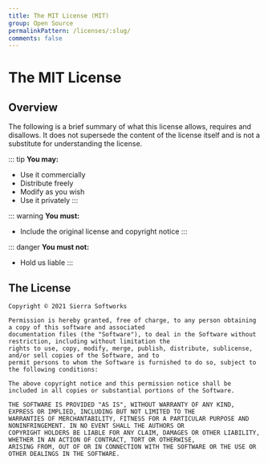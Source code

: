 ```yaml
---
title: The MIT License (MIT)
group: Open Source
permalinkPattern: /licenses/:slug/
comments: false
---
```


# The MIT License

## Overview
The following is a brief summary of what this license allows, requires and disallows. It does not supersede
the content of the license itself and is not a substitute for understanding the license.

::: tip
**You may:**
- Use it commercially
- Distribute freely
- Modify as you wish
- Use it privately
:::

::: warning
**You must:**
- Include the original license and copyright notice
:::

::: danger
**You must not:**
- Hold us liable
:::

<!-- more -->

## The License

```
Copyright © 2021 Sierra Softworks

Permission is hereby granted, free of charge, to any person obtaining a copy of this software and associated
documentation files (the "Software"), to deal in the Software without restriction, including without limitation the
rights to use, copy, modify, merge, publish, distribute, sublicense, and/or sell copies of the Software, and to
permit persons to whom the Software is furnished to do so, subject to the following conditions:

The above copyright notice and this permission notice shall be included in all copies or substantial portions of the Software.

THE SOFTWARE IS PROVIDED "AS IS", WITHOUT WARRANTY OF ANY KIND, EXPRESS OR IMPLIED, INCLUDING BUT NOT LIMITED TO THE
WARRANTIES OF MERCHANTABILITY, FITNESS FOR A PARTICULAR PURPOSE AND NONINFRINGEMENT. IN NO EVENT SHALL THE AUTHORS OR
COPYRIGHT HOLDERS BE LIABLE FOR ANY CLAIM, DAMAGES OR OTHER LIABILITY, WHETHER IN AN ACTION OF CONTRACT, TORT OR OTHERWISE,
ARISING FROM, OUT OF OR IN CONNECTION WITH THE SOFTWARE OR THE USE OR OTHER DEALINGS IN THE SOFTWARE.
```